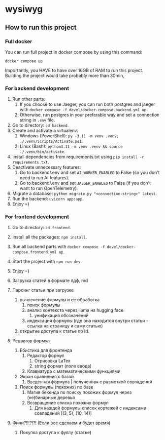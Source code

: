 # wysiwyg 

## How to run this project
### Full docker
You can run full project in docker compose by using this command:
```
docker compose up
```
Importantly, you HAVE to have over 16GB of RAM to run this project.
Building the project would take probably more than 30min, 

### For backend development
1. Run other parts:
   1. If you choose to use Jaeger, you can run both postgres and jaeger with `docker compose -f devel/docker-compose.backend.yml up`.
   2. Otherwise, run postgres in your preferable way and set a connection string in `.env` file.
2. Go to directory: `cd backend`.
3. Create and activate a virtualenv:
   1. Windows (PowerShell): `py -3.11 -m venv .venv; ./.venv/Scripts/Activate.ps1`.
   2. Linux (Bash): `python3.11 -m venv .venv && source ./.venv/bin/activate`.
4. Install dependencies from requirements.txt using `pip install -r requirements.txt`.
5. Deactivate unnecessary features:
	1. Go to backend/.env and set `AI_WORKER_ENABLED` to False (so you don't need to run AI features).
	2. Go to backend/.env and set `JAEGER_ENABLED` to False (if you don't want to run OpenTelemetry).
6. Migrate a database: `python migrate.py "<connection-string>" latest`.
7. Run the backend: `uvicorn app:app`.
8. Enjoy =)

### For frontend development
1. Go to directory: `cd frontend`.
2. Install all the packages: `npm install`.
3. Run all backend parts with `docker compose -f devel/docker-compose.frontend.yml up`.
4. Start the project with `npm run dev`.
5. Enjoy =)



1. Загрузка статей в формате пдф, md  
2. Парсинг статьи при загрузке   
	1. вычленение формулы и ее обработка  
		1. поиск формулы
		2. анализ контекста через llama на hugging face
			1. унификация обозначений
		3. индексация формулы (где она находится внутри статьи - ссылка на страницу и саму статью)
	2. открытие доступа к статье по id.
 3. Редактор формул  
 	1. Ебистика для фронтенда  
		1. Редактор формул  
			1. Отрисовка LaTex  
			2. string формат (поле ввода)  
		2. Клавиатура с математическими функциями  
	2. Экран сравнения с базой  
		1. Введенная формула | полученная с разметкой совпадений  
	3. Поиск формулы (похожих) по базе  
		1. Магия бекенда по поиску похожих формул через (не)бинарные деревья  
		2. Возвращение списка похожих формул  
			1. Для каждой формулы список кортежей с индексами совпадений [(3, 5), (10, 14)]  
4. Фичи?!!!?!?! (Если все сделаем и будет время)  
	1. Покупка доступа к фуллу (статье)  
 
